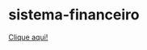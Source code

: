 # sistema-financeiro

<a href="https://climacobnu.github.io/Sistema-financeiro/" rel="noopener noreferrer" target="_blank">Clique aqui!</a>
